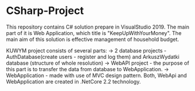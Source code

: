 # CSharp-Project

This repository contains C# solution prepare in VisualStudio 2019. 
The main part of it is Web Application, which title is "KeepUpWithYourMoney". 
The main aim of this solution is effective management of household budget. 

KUWYM project consists of several parts:
-> 2 database projects - AuthDatabase(create users - register and log them) and ArkuszWydatki database (structure of whole resolution) 
-> WebAPI project - the purpose of this part is to transfer the data from database to WebApplication. 
-> WebApplication - made with use of MVC design pattern.
Both, WebApi and WebApplication are created in .NetCore 2.2 technology.
